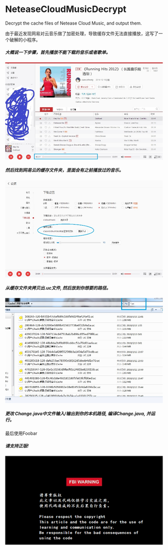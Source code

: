 # NeteaseCloudMusicDecrypt
Decrypt the cache files of Netease Cloud Music, and output them.

由于最近发现网易对云音乐做了加密处理，导致缓存文件无法直接播放，这写了一个破解的小程序。

##### 大概说一下步骤，首先播放不能下载的音乐或者歌单。
![](https://github.com/ChuckUncle/NeteaseCloudMusicDecrypt/blob/master/screenshot/001.jpg) 

##### 然后找到网易云的缓存文件夹，里面会有之前播放过的音乐。
![](https://github.com/ChuckUncle/NeteaseCloudMusicDecrypt/blob/master/screenshot/002.jpg) 

##### 从缓存文件夹拷贝出.uc文件, 然后放到你想要的路径。
![](https://github.com/ChuckUncle/NeteaseCloudMusicDecrypt/blob/master/screenshot/003.jpg) 

##### 更改 Change.java中文件输入/输出到你的本机路径, 编译Change.java, 并运行。

最后使用Foobar

##### 请支持正版!
![](https://github.com/ChuckUncle/NeteaseCloudMusicDecrypt/blob/master/screenshot/warning.png) 
